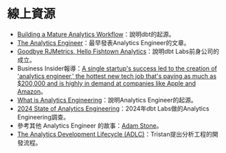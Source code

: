 # 線上資源

- [Building a Mature Analytics Workflow](https://www.getdbt.com/blog/building-a-mature-analytics-workflow)：說明dbt的起源。 
- [The Analytics Engineer](https://locallyoptimistic.com/post/analytics-engineer/)：最早發表Analytics Engineer的文章。
- [Goodbye RJMetrics, Hello Fishtown Analytics](https://www.linkedin.com/pulse/goodbye-rjmetrics-hello-fishtown-analytics-tristan-handy/)：說明dbt Labs前身公司的成立。
- Business Insider報導：[A single startup's success led to the creation of 'analytics engineer,' the hottest new tech job that's paying as much as $200,000 and is highly in demand at companies like Apple and Amazon](https://www.businessinsider.com/data-analytics-engineer-dbt-tech-job-salary-skills-needed-2022-5)。
- [What is Analytics Engineering](https://www.getdbt.com/what-is-analytics-engineering)：說明Analytics Engineer的起源。
- [2024 State of Analytics Engineering](https://www.getdbt.com/resources/reports/state-of-analytics-engineering-2024)：2024年dbt Labs做的Analytics Engineering調查。
- 參考其他 Analytics Engineer 的故事：[Adam Stone](https://www.getdbt.com/data-careers/adam-stone)。
- [The Analytics Development Lifecycle (ADLC)](https://www.getdbt.com/resources/guides/the-analytics-development-lifecycle)：Tristan提出分析工程的開發流程。